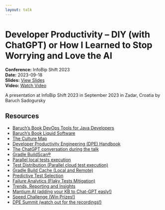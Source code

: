 ```yaml
---
layout: talk
---
```


# Developer Productivity – DIY (with ChatGPT) or How I Learned to Stop Worrying and Love the AI

**Conference:** InfoBip Shift 2023  
**Date:** 2023-09-18  
**Slides:** [View Slides](https://drive.google.com/file/d/1qc2c5cNIO5vS-QElbVPEkmr2002MCk3G/view)  
**Video:** [Watch Video](https://www.youtube.com/watch?v=McohNfG7RXg)  

A presentation at InfoBip Shift 2023  in
                    September 2023 in
                    Zadar, Croatia by 
                    Baruch Sadogursky

## Resources

- [Baruch’s Book DevOps Tools for Java Developers](https://amzn.to/3OWsgTP)
- [Baruch’s Book Liquid Software](https://amzn.to/47AoDug)
- [The Culture Map](https://amzn.to/3OX0Pct)
- [Developer Productivity Engineering (DPE) Handbook](https://gradle.com/developer-productivity-engineering/handbook/)
- [The ChatGPT conversation during the talk](https://chat.openai.com/share/a43d14f3-ea92-41e7-abb8-07a6f1bd26cb)
- [Gradle BuildScan®](https://scans.gradle.com/)
- [Parallel local tests execution](https://docs.gradle.org/current/userguide/performance.html#parallel_execution)
- [Test Distribution (Parallel cloud test execution)](https://gradle.com/gradle-enterprise-solutions/test-distribution/)
- [Gradle Build Cache (Local and Remote)](https://docs.gradle.org/current/userguide/build_cache.html)
- [Predictive Test Selection](https://gradle.com/gradle-enterprise-solutions/predictive-test-selection/)
- [Failure Analytics (Flaky Tests Mitigation)](https://gradle.com/gradle-enterprise-solutions/failure-analytics/)
- [Trends, Reporting and Insights](https://gradle.com/gradle-enterprise-solutions/management-reporting-and-insights/)
- [Mantium AI (adding your KB to Chat-GPT easly!)](https://mantiumai.com/)
- [Speed Challenge (Win Prizes!)](https://gradle.com/gradle-enterprise-solutions/management-reporting-and-insights/)
- [DPE Summit (watch out for the recordings!)](https://dpesummit.com/)

<!-- Source: https://speaking.jbaru.ch/YGW5XP/developer-productivity-diy-with-chatgpt-or-how-i-learned-to-stop-worrying-and-love-the-ai -->
